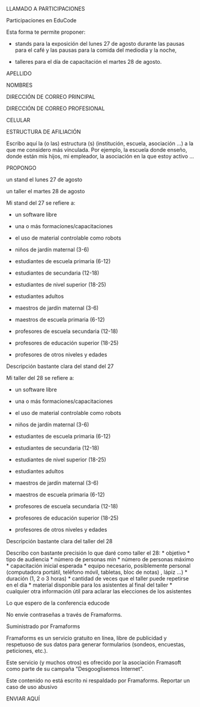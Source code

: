 LLAMADO A PARTICIPACIONES

Participaciones en EduCode

Esta forma te permite proponer:

- stands para la exposición del lunes 27 de agosto durante las pausas
para el café y las pausas para la comida del mediodía y la noche,

- talleres para el día de capacitación el martes 28 de agosto.

APELLIDO

NOMBRES

DIRECCIÓN DE CORREO PRINCIPAL

DIRECCIÓN DE CORREO PROFESIONAL

CELULAR

ESTRUCTURA DE AFILIACIÓN

Escribo aquí la (o las) estructura (s) (institución, escuela, asociación
...) a la que me considero más vinculada. Por ejemplo, la escuela donde
enseño, donde están mis hijos, mi empleador, la asociación en la que
estoy activo …

PROPONGO

un stand el lunes 27 de agosto

un taller el martes 28 de agosto

Mi stand del 27 se refiere a:

- un software libre

- una o más formaciones/capacitaciones

- el uso de material controlable como robots

- niños de jardín maternal (3-6)

- estudiantes de escuela primaria (6-12)

- estudiantes de secundaria (12-18)

- estudiantes de nivel superior (18-25)

- estudiantes adultos

- maestros de jardín maternal (3-6)

- maestros de escuela primaria (6-12)

- profesores de escuela secundaria (12-18)

- profesores de educación superior (18-25)

- profesores de otros niveles y edades

Descripción bastante clara del stand del 27

Mi taller del 28 se refiere a:

- un software libre

- una o más formaciones/capacitaciones

- el uso de material controlable como robots

- niños de jardín maternal (3-6)

- estudiantes de escuela primaria (6-12)

- estudiantes de secundaria (12-18)

- estudiantes de nivel superior (18-25)

- estudiantes adultos

- maestros de jardín maternal (3-6)

- maestros de escuela primaria (6-12)

- profesores de escuela secundaria (12-18)

- profesores de educación superior (18-25)

- profesores de otros niveles y edades

Descripción bastante clara del taller del 28

Describo con bastante precisión lo que daré como taller el 28: \*
objetivo \* tipo de audiencia \* número de personas min \* número de
personas máximo \* capacitación inicial esperada \* equipo necesario,
posiblemente personal (computadora portátil, teléfono móvil, tabletas,
bloc de notas) , lápiz ...) \* duración (1, 2 o 3 horas) \* cantidad de
veces que el taller puede repetirse en el día \* material disponible
para los asistentes al final del taller \* cualquier otra información
útil para aclarar las elecciones de los asistentes

Lo que espero de la conferencia educode

No envíe contraseñas a través de Framaforms.

Suministrado por Framaforms

Framaforms es un servicio gratuito en línea, libre de publicidad y
respetuoso de sus datos para generar formularios (sondeos, encuestas,
peticiones, etc.).

Este servicio (y muchos otros) es ofrecido por la asociación Framasoft
como parte de su campaña "Desgooglisemos Internet".

Este contenido no está escrito ni respaldado por Framaforms. Reportar un
caso de uso abusivo

ENVIAR AQUÍ


